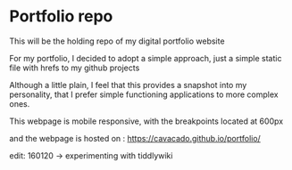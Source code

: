 # Portfolio repo

This will be the holding repo of my digital portfolio website

For my portfolio, I decided to adopt a simple approach, just a simple static file with hrefs to my github projects

Although a little plain, I feel that this provides a snapshot into my personality, that I prefer simple functioning applications to more complex ones.

This webpage is mobile responsive, with the breakpoints located at 600px

and the webpage is hosted on : https://cavacado.github.io/portfolio/

edit: 160120 -> experimenting with tiddlywiki